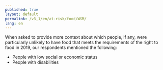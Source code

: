 ```yaml
---
published: true
layout: default
permalink: /v3_1/en/at-risk/food/WSM/
lang: en
---
```

When asked to provide more context about which people, if any, were particularly unlikely to have food that meets the requirements of the right to food in 2019, our respondents mentioned the following:
- People with low social or economic status 
- People with disabilities

